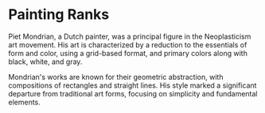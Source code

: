 # Painting Ranks
Piet Mondrian, a Dutch painter, was a principal figure in the Neoplasticism art movement. His art is characterized by a reduction to the essentials of form and color, using a grid-based format, and primary colors along with black, white, and gray.

Mondrian's works are known for their geometric abstraction, with compositions of rectangles and straight lines. His style marked a significant departure from traditional art forms, focusing on simplicity and fundamental elements.
